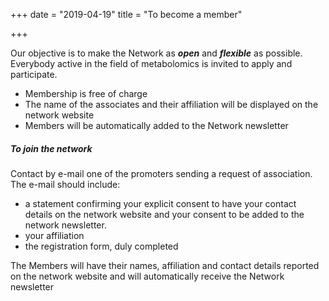 +++
date = "2019-04-19"
title = "To become a member"

+++

Our objective is to make the Network as ***open*** and ***flexible*** as possible. 
Everybody active in the field of metabolomics is invited to apply and participate. 

* Membership is free of charge 
* The name of the associates and their affiliation will be displayed on the network website
* Members will be automatically added to the Network newsletter

<h5>To join the network</h5>

Contact by e-mail one of the promoters sending a request of association. The e-mail should include:

* a statement confirming your explicit consent to have your contact details on the network website and your consent to be added to the network newsletter. 
* your affiliation 
* the registration form, duly completed

The Members will have their names, affiliation and contact details reported on the network website and will automatically receive the Network newsletter



